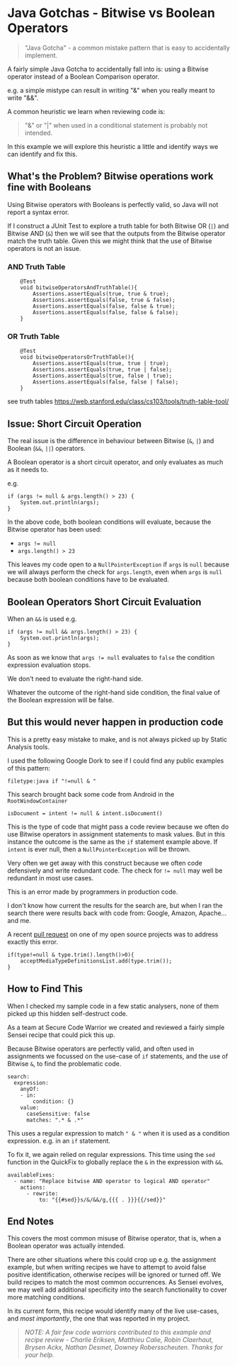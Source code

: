 # Java Gotchas - Bitwise vs Boolean Operators

> "Java Gotcha" - a common mistake pattern that is easy to accidentally implement.

A fairly simple Java Gotcha to accidentally fall into is: using a Bitwise operator instead of a Boolean Comparison operator.

e.g. a simple mistype can result in writing "&" when you really meant to write "&&".

A common heuristic we learn when reviewing code is:

> "&" or "|" when used in a conditional statement is probably not intended.
 
In this example we will explore this heuristic a little and identify ways we can identify and fix this.

## What's the Problem? Bitwise operations work fine with Booleans

Using Bitwise operators with Booleans is perfectly valid, so Java will not report a syntax error.

If I construct a JUnit Test to explore a truth table for both Bitwise OR (`|`) and Bitwise AND (`&`) then we will see that the outputs from the Bitwise operator match the truth table. Given this we might think that the use of Bitwise operators is not an issue.

### AND Truth Table

```
    @Test
    void bitwiseOperatorsAndTruthTable(){
        Assertions.assertEquals(true, true & true);
        Assertions.assertEquals(false, true & false);
        Assertions.assertEquals(false, false & true);
        Assertions.assertEquals(false, false & false);
    }
```

### OR Truth Table

```
    @Test
    void bitwiseOperatorsOrTruthTable(){
        Assertions.assertEquals(true, true | true);
        Assertions.assertEquals(true, true | false);
        Assertions.assertEquals(true, false | true);
        Assertions.assertEquals(false, false | false);
    }
```

see truth tables https://web.stanford.edu/class/cs103/tools/truth-table-tool/

## Issue: Short Circuit Operation

The real issue is the difference in behaviour between Bitwise (`&`, `|`) and Boolean (`&&`, `||`) operators.

A Boolean operator is a short circuit operator, and only evaluates as much as it needs to.

e.g.

```
if (args != null & args.length() > 23) {
    System.out.println(args);
}
```

In the above code, both boolean conditions will evaluate, because the Bitwise operator has been used:

- `args != null`
- `args.length() > 23`

This leaves my code open to a `NullPointerException` if `args` is `null` because we will always perform the check for `args.length`, even when `args` is `null` because both boolean conditions have to be evaluated.


## Boolean Operators Short Circuit Evaluation

When an `&&` is used e.g.

```
if (args != null && args.length() > 23) {
    System.out.println(args);
}
```

As soon as we know that `args != null` evaluates to `false` the condition expression evaluation stops.

We don't need to evaluate the right-hand side.

Whatever the outcome of the right-hand side condition, the final value of the Boolean expression will be false.

## But this would never happen in production code

This is a pretty easy mistake to make, and is not always picked up by Static Analysis tools.

I used the following Google Dork to see if I could find any public examples of this pattern:

`filetype:java if "!=null & "`

This search brought back some code from Android in the `RootWindowContainer`

```
isDocument = intent != null & intent.isDocument()
```

This is the type of code that might pass a code review because we often do use Bitwise operators in assignment statements to mask values. But in this instance the outcome is the same as the `if` statement example above. If `intent` is ever null, then a `NullPointerException` will be thrown.

Very often we get away with this construct because we often code defensively and write redundant code. The check for `!= null` may well be redundant in most use cases.

This is an error made by programmers in production code.

I don't know how current the results for the search are, but when I ran the search there were results back with code from: Google, Amazon, Apache... and me.

A recent [pull request](https://github.com/eviltester/thingifier/pull/8/commits/5134461d7eb2e2208e421990e15b943ba3fd4b6d) on one of my open source projects was to address exactly this error.

```
if(type!=null & type.trim().length()>0){
    acceptMediaTypeDefinitionsList.add(type.trim());
}
```

## How to Find This

When I checked my sample code in a few static analysers, none of them picked up this hidden self-destruct code.

As a team at Secure Code Warrior we created and reviewed a fairly simple Sensei recipe that could pick this up.

Because Bitwise operators are perfectly valid, and often used in assignments we focussed on the use-case of `if` statements, and the use of Bitwise `&`, to find the problematic code.

```
search:
  expression:
    anyOf:
    - in:
        condition: {}
    value:
      caseSensitive: false
      matches: ".* & .*"
```

This uses a regular expression to match `" & "` when it is used as a condition expression. e.g. in an `if` statement.

To fix it, we again relied on regular expressions. This time using the `sed` function in the QuickFix to globally replace the `&` in the expression with `&&`.

```
availableFixes:
  - name: "Replace bitwise AND operator to logical AND operator"
    actions:
      - rewrite:
          to: "{{#sed}}s/&/&&/g,{{{ . }}}{{/sed}}"
```

## End Notes

This covers the most common misuse of Bitwise operator, that is, when a Boolean operator was actually intended.

There are other situations where this could crop up e.g. the assignment example, but when writing recipes we have to attempt to avoid false positive identification, otherwise recipes will be ignored or turned off. We build recipes to match the most common occurrences. As Sensei evolves, we may well add additional specificity into the search functionality to cover more matching conditions.

In its current form, this recipe would identify many of the live use-cases, and _most importantly_, the one that was reported in my project.

> _NOTE: A fair few code warriors contributed to this example and recipe review - Charlie Eriksen, Matthieu Calie, Robin Claerhaut, Brysen Ackx, Nathan Desmet, Downey Robersscheuten. Thanks for your help._

